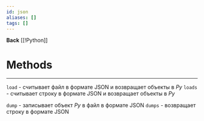 ```yaml
---
id: json
aliases: []
tags: []
---
```

**Back**
	[[!Python]]

# Methods
---
`load` - считывает файл в формате JSON и возвращает объекты в *Py*
`loads` - считывает строку в формате JSON и возвращает объекты в *Py*

`dump` - записывает объект *Py* в файл в формате JSON
`dumps` - возвращает строку в формате JSON


